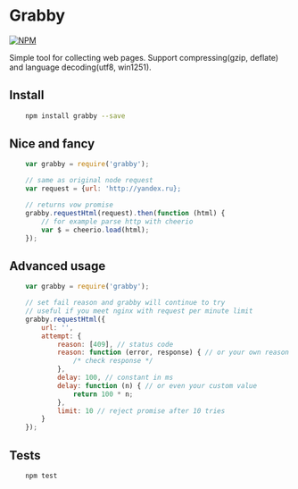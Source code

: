 # Grabby

[![NPM](https://nodei.co/npm/grabby.png)](https://nodei.co/npm/grabby/)

Simple tool for collecting web pages. Support compressing(gzip, deflate) and language decoding(utf8, win1251).

## Install

```bash
    npm install grabby --save
```

## Nice and fancy

```javascript
    var grabby = require('grabby');

    // same as original node request
    var request = {url: 'http://yandex.ru};

    // returns vow promise
    grabby.requestHtml(request).then(function (html) {
        // for example parse http with cheerio
        var $ = cheerio.load(html);
    });
```

## Advanced usage

```javascript
    var grabby = require('grabby');

    // set fail reason and grabby will continue to try
    // useful if you meet nginx with request per minute limit
    grabby.requestHtml({
        url: '',
        attempt: {
            reason: [409], // status code
            reason: function (error, response) { // or your own reason
                /* check response */
            },
            delay: 100, // constant in ms
            delay: function (n) { // or even your custom value
                return 100 * n;
            },
            limit: 10 // reject promise after 10 tries
        }
    });

```

## Tests

```bash
    npm test
```




